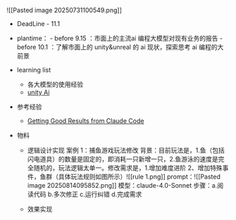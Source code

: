 ![[Pasted image 20250731100549.png]]

- DeadLine - 11.1
- plantime：
		- before 9.15 ：市面上的主流ai 编程大模型对现有业务的报告
		- before 10.1 ：了解市面上的 unity&unreal 的 ai 现状，探索思考 ai 编程的大前景


- learning list
	- 各大模型的使用经验
	-  [unity Ai](https://www.google.com/search?q=unity+ai&oq=unity+ai&gs_lcrp=EgZjaHJvbWUqDggAEEUYJxg7GIAEGIoFMg4IABBFGCcYOxiABBiKBTIHCAEQABiABDIGCAIQRRg8MgYIAxBFGEEyBggEEEUYPDIGCAUQRRg8MgYIBhBFGEEyBggHEEUYQdIBCDI1MDVqMGo3qAIIsAIB8QVmFMd_K3rJLA&sourceid=chrome&ie=UTF-8#fpstate=ive&vld=cid:a2257d93,vid:du6S-egCx1s,st:0)

- 参考经验
	- [Getting Good Results from Claude Code](https://www.dzombak.com/blog/2025/08/getting-good-results-from-claude-code/)

- 物料
	- 逻辑设计实现
		案例 1：捕鱼游戏玩法修改
			  背景：目前玩法是，1.鱼（包括闪电道具）的数量是固定的，即消耗一只新增一只，2.鱼游泳的速度是完全随机的，玩法逻辑太单一。修改需求是，1.增加难度进阶 2、增加特殊事件，鱼群（具体玩法规则如图所示）![[rule 1.png]]
				prompt：![[Pasted image 20250814095852.png]]
				模型：claude-4.0-Sonnet
			 步骤：a.阅读代码 b.多次修正 c.运行纠错 d.完成需求
				
	- 效果实现
		